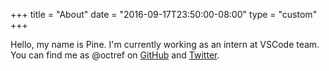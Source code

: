 +++
title = "About"
date = "2016-09-17T23:50:00-08:00"
type = "custom"
+++

Hello, my name is Pine. I'm currently working as an intern at VSCode team. You can find me as @octref on [GitHub](https://github.com/octref) and [Twitter](https://twitter.com/octref).